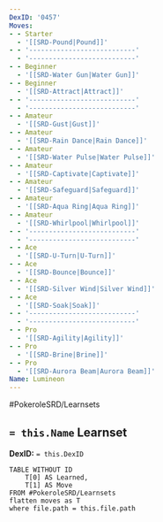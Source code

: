 ```yaml
---
DexID: '0457'
Moves:
- - Starter
  - '[[SRD-Pound|Pound]]'
- - '---------------------------'
  - '---------------------------'
- - Beginner
  - '[[SRD-Water Gun|Water Gun]]'
- - Beginner
  - '[[SRD-Attract|Attract]]'
- - '---------------------------'
  - '---------------------------'
- - Amateur
  - '[[SRD-Gust|Gust]]'
- - Amateur
  - '[[SRD-Rain Dance|Rain Dance]]'
- - Amateur
  - '[[SRD-Water Pulse|Water Pulse]]'
- - Amateur
  - '[[SRD-Captivate|Captivate]]'
- - Amateur
  - '[[SRD-Safeguard|Safeguard]]'
- - Amateur
  - '[[SRD-Aqua Ring|Aqua Ring]]'
- - Amateur
  - '[[SRD-Whirlpool|Whirlpool]]'
- - '---------------------------'
  - '---------------------------'
- - Ace
  - '[[SRD-U-Turn|U-Turn]]'
- - Ace
  - '[[SRD-Bounce|Bounce]]'
- - Ace
  - '[[SRD-Silver Wind|Silver Wind]]'
- - Ace
  - '[[SRD-Soak|Soak]]'
- - '---------------------------'
  - '---------------------------'
- - Pro
  - '[[SRD-Agility|Agility]]'
- - Pro
  - '[[SRD-Brine|Brine]]'
- - Pro
  - '[[SRD-Aurora Beam|Aurora Beam]]'
Name: Lumineon
---
```


#PokeroleSRD/Learnsets

## `= this.Name` Learnset

**DexID:** `= this.DexID`

```dataview
TABLE WITHOUT ID
    T[0] AS Learned,
    T[1] AS Move
FROM #PokeroleSRD/Learnsets
flatten moves as T
where file.path = this.file.path
```
